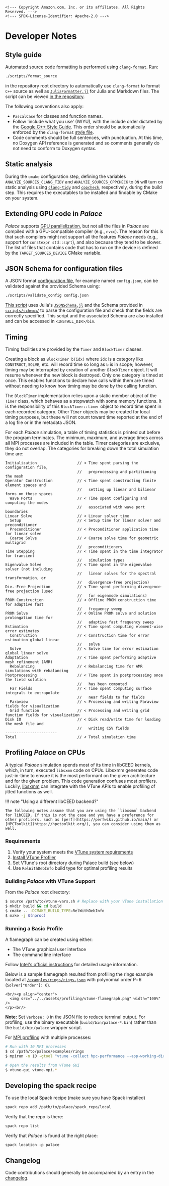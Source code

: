 ```@raw html
<!--- Copyright Amazon.com, Inc. or its affiliates. All Rights Reserved. --->
<!--- SPDX-License-Identifier: Apache-2.0 --->
```

# Developer Notes

## Style guide

Automated source code formatting is performed using
[`clang-format`](https://clang.llvm.org/docs/ClangFormat.html). Run:

```bash
./scripts/format_source
```

in the repository root directory to automatically use `clang-format` to format `C++` source
as well as [`JuliaFormatter.jl`](https://github.com/domluna/JuliaFormatter.jl) for Julia and
Markdown files. The script can be viewed
[in the repository](https://github.com/awslabs/palace/blob/main/scripts/format_source).

The following conventions also apply:

  - `PascalCase` for classes and function names.
  - Follow 'include what you use' (IWYU), with the include order dictated by the
    [Google C++ Style Guide](https://google.github.io/styleguide/cppguide.html#Names_and_Order_of_Includes).
    This order should be automatically enforced by the `clang-format`
    [style file](https://github.com/awslabs/palace/blob/main/.clang-format).
  - Code comments should be full sentences, with punctuation. At this time, no Doxygen API
    reference is generated and so comments generally do not need to conform to Doxygen
    syntax.

## Static analysis

During the `cmake` configuration step, defining the variables `ANALYZE_SOURCES_CLANG_TIDY`
and `ANALYZE_SOURCES_CPPCHECK` to `ON` will turn on static analysis using
[`clang-tidy`](https://clang.llvm.org/extra/clang-tidy/) and
[`cppcheck`](https://cppcheck.sourceforge.io/), respectively, during the build step. This
requires the executables to be installed and findable by CMake on your system.

## Extending GPU code in *Palace*

*Palace* supports [GPU parallelization](../guide/parallelism.md), but not all the
files in *Palace* are compiled with a GPU-compatible compiler (e.g., `nvcc`).
The reason for this is that such compilers might not support all the features
*Palace* needs (e.g., support for `constexpr std::sqrt`), and also because they
tend to be slower. The list of files that contains code that has to run on the
device is defined by the `TARGET_SOURCES_DEVICE` CMake variable.

## JSON Schema for configuration files

A JSON format [configuration file](../config/config.md), for example named
`config.json`, can be validated against the provided Schema using:

```bash
./scripts/validate_config config.json
```

[This script](https://github.com/awslabs/palace/blob/main/scripts/validate_config) uses
Julia's [`JSONSchema.jl`](https://github.com/fredo-dedup/JSONSchema.jl) and the Schema
provided in [`scripts/schema/`](https://github.com/awslabs/palace/blob/main/scripts/schema)
to parse the configuration file and check that the fields are correctly specified. This
script and the associated Schema are also installed and can be accessed in
`<INSTALL_DIR>/bin`.

## Timing

Timing facilities are provided by the `Timer` and `BlockTimer` classes.

Creating a block as `BlockTimer b(idx)` where `idx` is a category like `CONSTRUCT`, `SOLVE`,
etc. will record time so long as `b` is in scope; however, timing may be interrupted by
creation of another `BlockTimer` object. It will resume whenever the new block is destroyed.
Only one category is timed at once. This enables functions to declare how calls within them
are timed without needing to know how timing may be done by the calling function.

The `BlockTimer` implementation relies upon a static member object of the `Timer` class,
which behaves as a stopwatch with some memory functions. It is the responsibility of this
`BlockTimer::timer` object to record time spent in each recorded category. Other `Timer`
objects may be created for local timing purposes, but these will not count toward time
reported at the end of a log file or in the metadata JSON.

For each *Palace* simulation, a table of timing statistics is printed out before the program
terminates. The minimum, maximum, and average times across all MPI processes are included in
the table. Timer categories are exclusive, they do not overlap. The categories for breaking
down the total simulation time are:

```
Initialization                  // < Time spent parsing the configuration file,
                                //   preprocessing and partitioning the mesh
Operator Construction           // < Time spent constructing finite element spaces and
                                //   setting up linear and bilinear forms on those spaces
  Wave Ports                    // < Time spent configuring and computing the modes
                                //   associated with wave port boundaries
Linear Solve                    // < Linear solver time
  Setup                         // < Setup time for linear solver and preconditioner
  Preconditioner                // < Preconditioner application time for linear solve
  Coarse Solve                  // < Coarse solve time for geometric multigrid
                                //   preconditioners
Time Stepping                   // < Time spent in the time integrator for transient
                                //   simulation types
Eigenvalue Solve                // < Time spent in the eigenvalue solver (not including
                                //   linear solves for the spectral transformation, or
                                //   divergence-free projection)
Div.-Free Projection            // < Time spent performing divergence-free projection (used
                                //   for eigenmode simulations)
PROM Construction               // < Offline PROM construction time for adaptive fast
                                //   frequency sweep
PROM Solve                      // < Online PROM solve and solution prolongation time for
                                //   adaptive fast frequency sweep
Estimation                      // < Time spent computing element-wise error estimates
  Construction                  // < Construction time for error estimation global linear
                                //   solve
  Solve                         // < Solve time for error estimation global linear solve
Adaptation                      // < Time spent performing adaptive mesh refinement (AMR)
  Rebalancing                   // < Rebalancing time for AMR simulations with rebalancing
Postprocessing                  // < Time spent in postprocessing once the field solution
                                //   has been computed
  Far Fields                    // < Time spent computing surface integrals to extrapolate
                                //   near fields to far fields
  Paraview                      // < Processing and writing Paraview fields for visualization
  Grid function                 // < Processing and writing grid function fields for visualization
Disk IO                         // < Disk read/write time for loading the mesh file and
                                //   writing CSV fields
-----------------------
Total                           // < Total simulation time
```

## Profiling *Palace* on CPUs

A typical *Palace* simulation spends most of its time in libCEED kernels, which, in turn, executed `libsxmm` code on CPUs. Libsxmm generates code just-in-time to ensure it is the most performant on the given architecture and for the given problem. This code generation confuses most profilers. Luckily, [libsxmm](https://libxsmm.readthedocs.io/en/latest/libxsmm_prof/) can integrate with the VTune APIs to enable profiling of jitted functions as well.

!!! note "Using a different libCEED backend?"
    
    The following notes assume that you are using the `libxsmm` backend for libCEED. If this is not the case and you have a preference for other profilers, such as [perf](https://perfwiki.github.io/main/) or [HPCToolkit](https://hpctoolkit.org/), you can consider using them as well.

### Requirements

 1. Verify your system meets the [VTune system requirements](https://www.intel.com/content/www/us/en/developer/articles/system-requirements/vtune-profiler/2025-1.html)
 2. [Install VTune Profiler](https://www.intel.com/content/www/us/en/developer/tools/oneapi/vtune-profiler-download.html)
 3. Set VTune's root directory during Palace build (see below)
 4. Use `RelWithDebInfo` build type for optimal profiling results

### Building *Palace* with VTune Support

From the *Palace* root directory:

```bash
$ source /path/to/vtune-vars.sh # Replace with your VTune installation path
$ mkdir build && cd build
$ cmake .. -DCMAKE_BUILD_TYPE=RelWithDebInfo
$ make -j $(nproc)
```

### Running a Basic Profile

A flamegraph can be created using either:

  - The VTune graphical user interface
  - The command line interface

Follow [Intel's official instructions](https://www.intel.com/content/www/us/en/docs/vtune-profiler/user-guide/2024-2/launch.html) for detailed usage information.

Below is a sample flamegraph resulted from profiling the rings example located at [`/examples/rings/rings.json`](https://github.com/awslabs/palace/blob/main/examples/rings/rings.json) with polynomial order P=6 (`Solver["Order"]: 6`).

```@raw html
<br/><p align="center">
  <img src="../../assets/profiling/vtune-flamegraph.png" width="100%" />
</p><br/>
```

**Note:** Set `Verbose: 0` in the JSON file to reduce terminal output. For profiling, use the binary executable (`build/bin/palace-*.bin`) rather than the `build/bin/palace` wrapper script.

For [MPI profiling](https://www.intel.com/content/www/us/en/docs/vtune-profiler/cookbook/2023-0/profiling-mpi-applications.html) with multiple processes:

```bash
# Run with 10 MPI processes
$ cd /path/to/palace/examples/rings
$ mpirun -n 10 -gtool "vtune -collect hpc-performance --app-working-dir=$(pwd) -result-dir $(pwd)/vtune-mpi:0-9" /path/to/palace/build/bin/palace-x86_64.bin rings.json

# Open the results from VTune GUI
$ vtune-gui vtune-mpi.*
```

## Developing the spack recipe

To use the local Spack recipe (make sure you have Spack installed)

```bash
spack repo add /path/to/palace/spack_repo/local
```

Verify that the repo is there:

```bash
spack repo list
```

Verify that *Palace* is found at the right place:

```
spack location -p palace
```

## Changelog

Code contributions should generally be accompanied by an entry in the
[changelog](https://github.com/awslabs/palace/blob/main/CHANGELOG.md).

